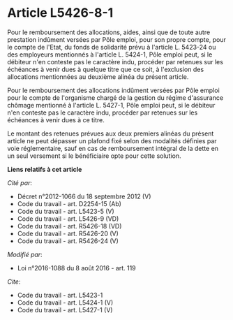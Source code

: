 # Article L5426-8-1

Pour le remboursement des allocations, aides, ainsi que de toute autre prestation indûment versées par Pôle emploi, pour son
propre compte, pour le compte de l'Etat, du fonds de solidarité prévu à l'article L. 5423-24 ou des employeurs mentionnés à
l'article L. 5424-1, Pôle emploi peut, si le débiteur n'en conteste pas le caractère indu, procéder par retenues sur les
échéances à venir dues à quelque titre que ce soit, à l'exclusion des allocations mentionnées au deuxième alinéa du présent
article. 

Pour le remboursement des allocations indûment versées par Pôle emploi pour le compte de l'organisme chargé de la gestion du
régime d'assurance chômage mentionné à l'article L. 5427-1, Pôle emploi peut, si le débiteur n'en conteste pas le caractère
indu, procéder par retenues sur les échéances à venir dues à ce titre. 

Le montant des retenues prévues aux deux premiers alinéas du présent article ne peut dépasser un plafond fixé selon des
modalités définies par voie réglementaire, sauf en cas de remboursement intégral de la dette en un seul versement si le
bénéficiaire opte pour cette solution.

**Liens relatifs à cet article**

_Cité par_:

  - Décret n°2012-1066 du 18 septembre 2012 (V)
  - Code du travail - art. D2254-15 (Ab)
  - Code du travail - art. L5423-5 (V)
  - Code du travail - art. L5426-9 (VD)
  - Code du travail - art. R5426-18 (VD)
  - Code du travail - art. R5426-20 (V)
  - Code du travail - art. R5426-24 (V)

_Modifié par_:

  - Loi n°2016-1088 du 8 août 2016 - art. 119

_Cite_:

  - Code du travail - art. L5423-1
  - Code du travail - art. L5424-1 (V)
  - Code du travail - art. L5427-1 (V)
